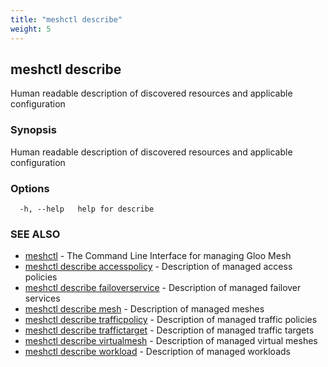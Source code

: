 ```yaml
---
title: "meshctl describe"
weight: 5
---
```

## meshctl describe

Human readable description of discovered resources and applicable configuration

### Synopsis

Human readable description of discovered resources and applicable configuration

### Options

```
  -h, --help   help for describe
```

### SEE ALSO

* [meshctl](../meshctl)	 - The Command Line Interface for managing Gloo Mesh
* [meshctl describe accesspolicy](../meshctl_describe_accesspolicy)	 - Description of managed access policies
* [meshctl describe failoverservice](../meshctl_describe_failoverservice)	 - Description of managed failover services
* [meshctl describe mesh](../meshctl_describe_mesh)	 - Description of managed meshes
* [meshctl describe trafficpolicy](../meshctl_describe_trafficpolicy)	 - Description of managed traffic policies
* [meshctl describe traffictarget](../meshctl_describe_traffictarget)	 - Description of managed traffic targets
* [meshctl describe virtualmesh](../meshctl_describe_virtualmesh)	 - Description of managed virtual meshes
* [meshctl describe workload](../meshctl_describe_workload)	 - Description of managed workloads

